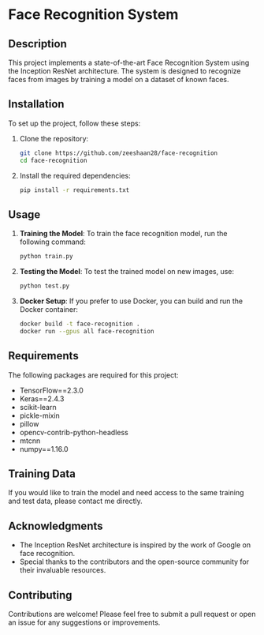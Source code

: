 # Face Recognition System

## Description
This project implements a state-of-the-art Face Recognition System using the Inception ResNet architecture. The system is designed to recognize faces from images by training a model on a dataset of known faces.

## Installation

To set up the project, follow these steps:

1. Clone the repository:
   ```bash
   git clone https://github.com/zeeshaan28/face-recognition
   cd face-recognition
   ```

2. Install the required dependencies:
   ```bash
   pip install -r requirements.txt
   ```

## Usage

1. **Training the Model**:
   To train the face recognition model, run the following command:
   ```bash
   python train.py
   ```

2. **Testing the Model**:
   To test the trained model on new images, use:
   ```bash
   python test.py
   ```

3. **Docker Setup**:
   If you prefer to use Docker, you can build and run the Docker container:
   ```bash
   docker build -t face-recognition .
   docker run --gpus all face-recognition
   ```

## Requirements
The following packages are required for this project:
- TensorFlow==2.3.0
- Keras==2.4.3
- scikit-learn
- pickle-mixin
- pillow
- opencv-contrib-python-headless
- mtcnn
- numpy==1.16.0

## Training Data
If you would like to train the model and need access to the same training and test data, please contact me directly.

## Acknowledgments
- The Inception ResNet architecture is inspired by the work of Google on face recognition.
- Special thanks to the contributors and the open-source community for their invaluable resources.

## Contributing
Contributions are welcome! Please feel free to submit a pull request or open an issue for any suggestions or improvements.
